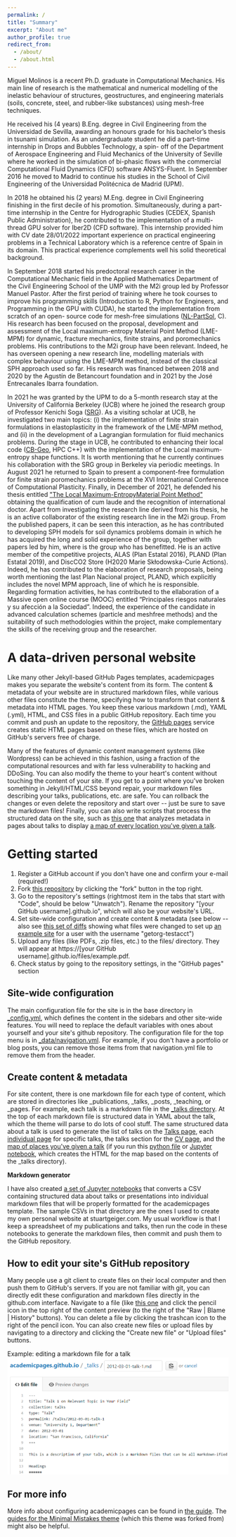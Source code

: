 ```yaml
---
permalink: /
title: "Summary"
excerpt: "About me"
author_profile: true
redirect_from: 
  - /about/
  - /about.html
---
```


Miguel Molinos is a recent Ph.D. graduate in Computational Mechanics. His main line of
research is the mathematical and numerical modelling of the inelastic behaviour of structures,
geostructures, and engineering materials (soils, concrete, steel, and rubber-like substances)
using mesh-free techniques.

He received his (4 years) B.Eng. degree in Civil Engineering from the Universidad de Sevilla,
awarding an honours grade for his bachelor’s thesis in tsunami simulation. As an
undergraduate student he did a part-time internship in Drops and Bubbles Technology, a spin-
off of the Department of Aerospace Engineering and Fluid Mechanics of the University of
Seville where he worked in the simulation of bi-phasic flows with the commercial
Computational Fluid Dynamics (CFD) software ANSYS-Fluent. In September 2016 he moved to
Madrid to continue his studies in the School of Civil Engineering of the Universidad Politécnica
de Madrid (UPM).

In 2018 he obtained his (2 years) M.Eng. degree in Civil Engineering finishing in the first decile
of his promotion. Simultaneously, during a part-time internship in the Centre for Hydrographic
Studies (CEDEX, Spanish Public Administration), he contributed to the implementation of a
multi-thread GPU solver for Iber2D (CFD software). This internship provided him with
CV date 28/01/2022 important experience on practical engineering problems in a Technical Laboratory which is a
reference centre of Spain in its domain. This practical experience complements well his solid
theoretical background.

In September 2018 started his predoctoral research career in the Computational Mechanic
field in the Applied Mathematics Department of the Civil Engineering School of the UMP with
the M2i group led by Professor Manuel Pastor. After the first period of training where he took
courses to improve his programming skills (Introduction to R, Python for Engineers, and
Programming in the GPU with CUDA), he started the implementation from scratch of an open-
source code for mesh-free simulations ([NL-PartSol](https://github.com/migmolper/NL-PartSol), C). His research has been focused on the
proposal, development and assessment of the Local maximum-entropy Material Point
Method (LME-MPM) for dynamic, fracture mechanics, finite strains, and poromechanics
problems. His contributions to the M2i group have been relevant. Indeed, he has overseen
opening a new research line, modelling materials with complex behaviour using the LME-MPM
method, instead of the classical SPH approach used so far. His research was financed between
2018 and 2020 by the Agustín de Betancourt foundation and in 2021 by the José Entrecanales
Ibarra foundation.

In 2021 he was granted by the UPM to do a 5-month research stay at the University of
California Berkeley (UCB) where he joined the research group of Professor Kenichi Soga ([SRG](https://geomechanics.berkeley.edu/)).
As a visiting scholar at UCB, he investigated two main topics: (i) the implementation of finite
strain formulations in elastoplasticity in the framework of the LME-MPM method, and (ii) in
the development of a Lagrangian formulation for fluid mechanics problems. During the stage
in UCB, he contributed to enhancing their local code ([CB-Geo](https://github.com/geomechanics/mpm), HPC C++) with the
implementation of the Local maximum-entropy shape functions. It Is worth mentioning that
he currently continues his collaboration with the SRG group in Berkeley via periodic meetings.
In August 2021 he returned to Spain to present a component-free formulation for finite strain
poromechanics problems at the XVI International Conference of Computational Plasticity.
Finally, in December of 2021, he defended his thesis entitled ["The Local Maximum-EntropyMaterial Point Method"](https://oa.upm.es/69327/) obtaining the qualification of cum laude and the recognition of
international doctor. Apart from investigating the research line derived from his thesis, he is
an active collaborator of the existing research line in the M2i group. From the published
papers, it can be seen this interaction, as he has contributed to developing SPH models for soil
dynamics problems domain in which he has acquired the long and solid experience of the
group, together with papers led by him, where is the group who has benefitted. He is an active
member of the competitive projects, ALAS (Plan Estatal 2016), PLAND (Plan Estatal 2019), and
DiscCO2 Store (H2020 Marie Skłodowska-Curie Actions). Indeed, he has contributed to the
elaboration of research proposals, being worth mentioning the last Plan Nacional project,
PLAND, which explicitly includes the novel MPM approach, line of which he is responsible.
Regarding formation activities, he has contributed to the ellaboration of a Massive open
online course (MOOC) entitled “Principales riesgos naturales y su afección a la Sociedad”.
Indeed, the experience of the candidate in advanced calculation schemes (particle and
meshfree methods) and the suitability of such methodologies within the project, make
complementary the skills of the receiving group and the researcher.


A data-driven personal website
======
Like many other Jekyll-based GitHub Pages templates, academicpages makes you separate the website's content from its form. The content & metadata of your website are in structured markdown files, while various other files constitute the theme, specifying how to transform that content & metadata into HTML pages. You keep these various markdown (.md), YAML (.yml), HTML, and CSS files in a public GitHub repository. Each time you commit and push an update to the repository, the [GitHub pages](https://pages.github.com/) service creates static HTML pages based on these files, which are hosted on GitHub's servers free of charge.

Many of the features of dynamic content management systems (like Wordpress) can be achieved in this fashion, using a fraction of the computational resources and with far less vulnerability to hacking and DDoSing. You can also modify the theme to your heart's content without touching the content of your site. If you get to a point where you've broken something in Jekyll/HTML/CSS beyond repair, your markdown files describing your talks, publications, etc. are safe. You can rollback the changes or even delete the repository and start over -- just be sure to save the markdown files! Finally, you can also write scripts that process the structured data on the site, such as [this one](https://github.com/migmolper/migmolper.github.io/blob/master/talkmap.ipynb) that analyzes metadata in pages about talks to display [a map of every location you've given a talk](https://academicpages.github.io/talkmap.html).

Getting started
======
1. Register a GitHub account if you don't have one and confirm your e-mail (required!)
1. Fork [this repository](https://github.com/migmolper/migmolper.github.io) by clicking the "fork" button in the top right. 
1. Go to the repository's settings (rightmost item in the tabs that start with "Code", should be below "Unwatch"). Rename the repository "[your GitHub username].github.io", which will also be your website's URL.
1. Set site-wide configuration and create content & metadata (see below -- also see [this set of diffs](http://archive.is/3TPas) showing what files were changed to set up [an example site](https://getorg-testacct.github.io) for a user with the username "getorg-testacct")
1. Upload any files (like PDFs, .zip files, etc.) to the files/ directory. They will appear at https://[your GitHub username].github.io/files/example.pdf.  
1. Check status by going to the repository settings, in the "GitHub pages" section

Site-wide configuration
------
The main configuration file for the site is in the base directory in [_config.yml](https://github.com/migmolper/migmolper.github.io/blob/master/_config.yml), which defines the content in the sidebars and other site-wide features. You will need to replace the default variables with ones about yourself and your site's github repository. The configuration file for the top menu is in [_data/navigation.yml](https://github.com/migmolper/migmolper.github.io/blob/master/_data/navigation.yml). For example, if you don't have a portfolio or blog posts, you can remove those items from that navigation.yml file to remove them from the header. 

Create content & metadata
------
For site content, there is one markdown file for each type of content, which are stored in directories like _publications, _talks, _posts, _teaching, or _pages. For example, each talk is a markdown file in the [_talks directory](https://github.com/migmolper/migmolper.github.io/tree/master/_talks). At the top of each markdown file is structured data in YAML about the talk, which the theme will parse to do lots of cool stuff. The same structured data about a talk is used to generate the list of talks on the [Talks page](https://academicpages.github.io/talks), each [individual page](https://academicpages.github.io/talks/2012-03-01-talk-1) for specific talks, the talks section for the [CV page](https://academicpages.github.io/cv), and the [map of places you've given a talk](https://academicpages.github.io/talkmap.html) (if you run this [python file](https://github.com/migmolper/migmolper.github.io/blob/master/talkmap.py) or [Jupyter notebook](https://github.com/migmolper/migmolper.github.io/blob/master/talkmap.ipynb), which creates the HTML for the map based on the contents of the _talks directory).

**Markdown generator**

I have also created [a set of Jupyter notebooks](https://github.com/migmolper/migmolper.github.io/tree/master/markdown_generator
) that converts a CSV containing structured data about talks or presentations into individual markdown files that will be properly formatted for the academicpages template. The sample CSVs in that directory are the ones I used to create my own personal website at stuartgeiger.com. My usual workflow is that I keep a spreadsheet of my publications and talks, then run the code in these notebooks to generate the markdown files, then commit and push them to the GitHub repository.

How to edit your site's GitHub repository
------
Many people use a git client to create files on their local computer and then push them to GitHub's servers. If you are not familiar with git, you can directly edit these configuration and markdown files directly in the github.com interface. Navigate to a file (like [this one](https://github.com/migmolper/migmolper.github.io/blob/master/_talks/2012-03-01-talk-1.md) and click the pencil icon in the top right of the content preview (to the right of the "Raw | Blame | History" buttons). You can delete a file by clicking the trashcan icon to the right of the pencil icon. You can also create new files or upload files by navigating to a directory and clicking the "Create new file" or "Upload files" buttons. 

Example: editing a markdown file for a talk
![Editing a markdown file for a talk](/images/editing-talk.png)

For more info
------
More info about configuring academicpages can be found in [the guide](https://academicpages.github.io/markdown/). The [guides for the Minimal Mistakes theme](https://mmistakes.github.io/minimal-mistakes/docs/configuration/) (which this theme was forked from) might also be helpful.
